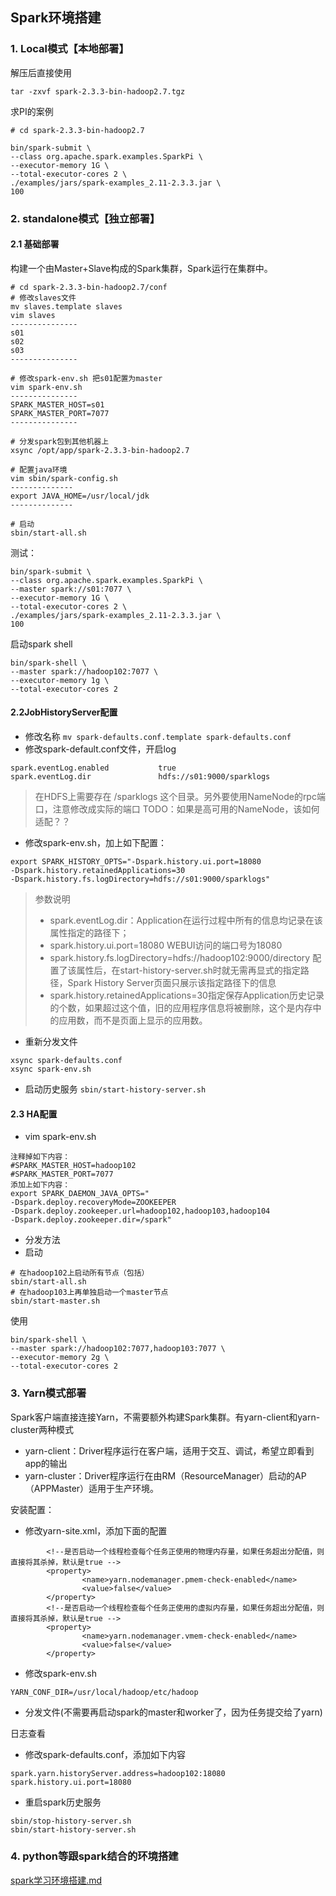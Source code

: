 ## Spark环境搭建

### 1. Local模式【本地部署】
解压后直接使用
```
tar -zxvf spark-2.3.3-bin-hadoop2.7.tgz
```
求PI的案例
```
# cd spark-2.3.3-bin-hadoop2.7

bin/spark-submit \
--class org.apache.spark.examples.SparkPi \
--executor-memory 1G \
--total-executor-cores 2 \
./examples/jars/spark-examples_2.11-2.3.3.jar \
100
```

### 2. standalone模式【独立部署】
#### 2.1 基础部署
构建一个由Master+Slave构成的Spark集群，Spark运行在集群中。
```
# cd spark-2.3.3-bin-hadoop2.7/conf
# 修改slaves文件
mv slaves.template slaves
vim slaves
---------------
s01
s02
s03
---------------

# 修改spark-env.sh 把s01配置为master
vim spark-env.sh
---------------
SPARK_MASTER_HOST=s01
SPARK_MASTER_PORT=7077
---------------

# 分发spark包到其他机器上
xsync /opt/app/spark-2.3.3-bin-hadoop2.7

# 配置java环境
vim sbin/spark-config.sh
--------------
export JAVA_HOME=/usr/local/jdk
--------------

# 启动
sbin/start-all.sh
```

测试：
```
bin/spark-submit \
--class org.apache.spark.examples.SparkPi \
--master spark://s01:7077 \
--executor-memory 1G \
--total-executor-cores 2 \
./examples/jars/spark-examples_2.11-2.3.3.jar \
100

```
启动spark shell
```
bin/spark-shell \
--master spark://hadoop102:7077 \
--executor-memory 1g \
--total-executor-cores 2
```
#### 2.2JobHistoryServer配置
- 修改名称 ```mv spark-defaults.conf.template spark-defaults.conf```
- 修改spark-default.conf文件，开启log
```
spark.eventLog.enabled           true
spark.eventLog.dir               hdfs://s01:9000/sparklogs
```
> 在HDFS上需要存在 /sparklogs 这个目录。另外要使用NameNode的rpc端口，注意修改成实际的端口 
> TODO：如果是高可用的NameNode，该如何适配？？
- 修改spark-env.sh，加上如下配置：
```
export SPARK_HISTORY_OPTS="-Dspark.history.ui.port=18080 
-Dspark.history.retainedApplications=30 
-Dspark.history.fs.logDirectory=hdfs://s01:9000/sparklogs"
```
> 参数说明
> - spark.eventLog.dir：Application在运行过程中所有的信息均记录在该属性指定的路径下； 
> - spark.history.ui.port=18080  WEBUI访问的端口号为18080
> - spark.history.fs.logDirectory=hdfs://hadoop102:9000/directory  配置了该属性后，在start-history-server.sh时就无需再显式的指定路径，Spark History Server页面只展示该指定路径下的信息
> - spark.history.retainedApplications=30指定保存Application历史记录的个数，如果超过这个值，旧的应用程序信息将被删除，这个是内存中的应用数，而不是页面上显示的应用数。
- 重新分发文件
```
xsync spark-defaults.conf
xsync spark-env.sh
```
- 启动历史服务
```sbin/start-history-server.sh```

#### 2.3 HA配置
- vim spark-env.sh
```
注释掉如下内容：
#SPARK_MASTER_HOST=hadoop102
#SPARK_MASTER_PORT=7077
添加上如下内容：
export SPARK_DAEMON_JAVA_OPTS="
-Dspark.deploy.recoveryMode=ZOOKEEPER 
-Dspark.deploy.zookeeper.url=hadoop102,hadoop103,hadoop104 
-Dspark.deploy.zookeeper.dir=/spark"
```
- 分发方法
- 启动
```
# 在hadoop102上启动所有节点（包括）
sbin/start-all.sh
# 在hadoop103上再单独启动一个master节点
sbin/start-master.sh
```
使用
```
bin/spark-shell \
--master spark://hadoop102:7077,hadoop103:7077 \
--executor-memory 2g \
--total-executor-cores 2
```

### 3. Yarn模式部署
Spark客户端直接连接Yarn，不需要额外构建Spark集群。有yarn-client和yarn-cluster两种模式
- yarn-client：Driver程序运行在客户端，适用于交互、调试，希望立即看到app的输出
- yarn-cluster：Driver程序运行在由RM（ResourceManager）启动的AP（APPMaster）适用于生产环境。

安装配置：
- 修改yarn-site.xml，添加下面的配置
```
        <!--是否启动一个线程检查每个任务正使用的物理内存量，如果任务超出分配值，则直接将其杀掉，默认是true -->
        <property>
                <name>yarn.nodemanager.pmem-check-enabled</name>
                <value>false</value>
        </property>
        <!--是否启动一个线程检查每个任务正使用的虚拟内存量，如果任务超出分配值，则直接将其杀掉，默认是true -->
        <property>
                <name>yarn.nodemanager.vmem-check-enabled</name>
                <value>false</value>
        </property>
```
- 修改spark-env.sh
```
YARN_CONF_DIR=/usr/local/hadoop/etc/hadoop
```
- 分发文件(不需要再启动spark的master和worker了，因为任务提交给了yarn)

日志查看
- 修改spark-defaults.conf，添加如下内容
```
spark.yarn.historyServer.address=hadoop102:18080
spark.history.ui.port=18080
```
- 重启spark历史服务
```
sbin/stop-history-server.sh 
sbin/start-history-server.sh
```

### 4. python等跟spark结合的环境搭建

[spark学习环境搭建.md](../../spark/spark学习环境搭建.md)